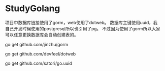 # StudyGolang
项目中数据库链接使用了gorm，web使用了dotweb。
数据库主键使用uuid，我自己开发时候使用的postgresql所以也引用了pg。
不过因为使用了gorm所以大家可以任意更换数据库会自动创建表的。

go get github.com/jinzhu/gorm

go get github.com/devfeel/dotweb

go get github.com/satori/go.uuid
